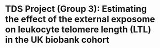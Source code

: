 # TDS Project (Group 3): Estimating the effect of the external exposome on leukocyte telomere length (LTL) in the UK biobank cohort 
